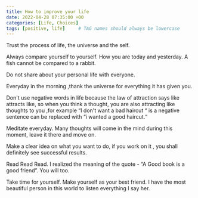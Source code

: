 ```yaml
---
title: How to improve your life
date: 2022-04-28 07:35:00 +00
categories: [Life, Choices]
tags: [positive, life]     # TAG names should always be lowercase
---
```


Trust the process of life, the universe and the self.

Always compare yourself to yourself. How you are today and yesterday. A fish cannot be compared to a rabbit.

Do not share about your personal life with everyone.

Everyday in the morning ,thank the universe for everything it has given you.

Don't use negative words in life because the law of attraction says like attracts like, so when you think a thought, you are also attracting like thoughts to you ,for example “I don't want a bad haircut “ is a negative sentence can be replaced with “i wanted a good haircut.“

Meditate everyday. Many thoughts will come in the mind during this moment, leave it there and move on.

Make a clear idea on what you want to do, if you work on it , you shall definitely see successful results.

Read Read Read. I realized the meaning of the quote - “A Good book is a good friend”. You will too.

Take time for yourself. Make yourself as your best friend. I have the most beautiful person in this world to listen everything I say her.
